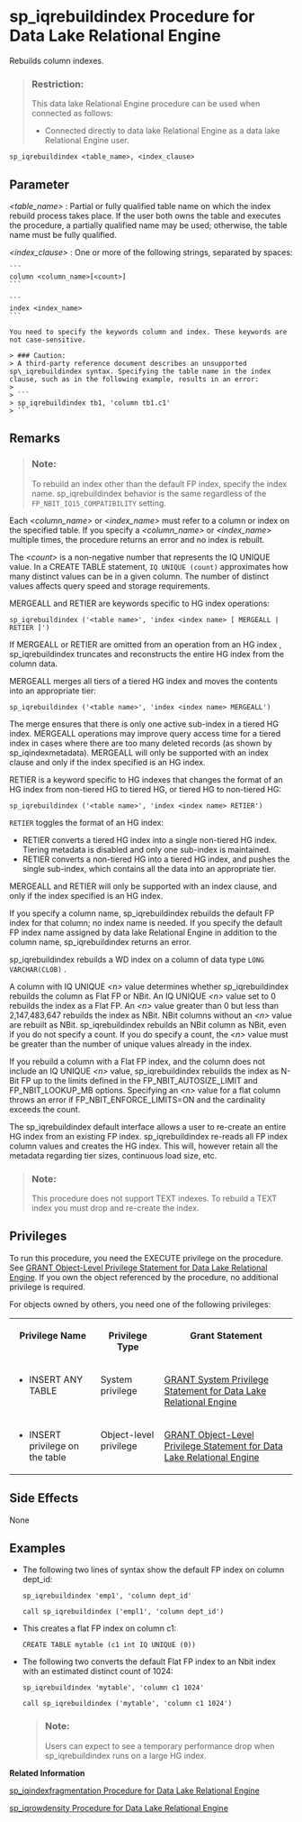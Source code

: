 <!-- loioa5b342e484f21015b652c2f5c7685bca -->

# sp\_iqrebuildindex Procedure for Data Lake Relational Engine

Rebuilds column indexes.



> ### Restriction:  
> This data lake Relational Engine procedure can be used when connected as follows:
> 
> -   Connected directly to data lake Relational Engine as a data lake Relational Engine user.



```
sp_iqrebuildindex <table_name>, <index_clause>
```



<a name="loioa5b342e484f21015b652c2f5c7685bca__iq_refbb_1720"/>

## Parameter

 *<table\_name\>*
 :   Partial or fully qualified table name on which the index rebuild process takes place. If the user both owns the table and executes the procedure, a partially qualified name may be used; otherwise, the table name must be fully qualified.

  *<index\_clause\>*
 :   One or more of the following strings, separated by spaces:

    ```
    column <column_name>[<count>]
    ```

    ```
    index <index_name>
    ```

    You need to specify the keywords column and index. These keywords are not case-sensitive.

    > ### Caution:  
    > A third-party reference document describes an unsupported sp\_iqrebuildindex syntax. Specifying the table name in the index clause, such as in the following example, results in an error:
    > 
    > ```
    > sp_iqrebuildindex tb1, 'column tb1.c1'
    > ```

 

<a name="loioa5b342e484f21015b652c2f5c7685bca__iq_refbb_1722"/>

## Remarks

> ### Note:  
> To rebuild an index other than the default FP index, specify the index name. sp\_iqrebuildindex behavior is the same regardless of the `FP_NBIT_IQ15_COMPATIBILITY` setting.

Each *<column\_name\>* or *<index\_name\>* must refer to a column or index on the specified table. If you specify a *<column\_name\>* or *<index\_name\>* multiple times, the procedure returns an error and no index is rebuilt.

The *<count\>* is a non-negative number that represents the IQ UNIQUE value. In a CREATE TABLE statement, `IQ UNIQUE (count)` approximates how many distinct values can be in a given column. The number of distinct values affects query speed and storage requirements.

MERGEALL and RETIER are keywords specific to HG index operations:

```
sp_iqrebuildindex ('<table name>', 'index <index name> [ MERGEALL | RETIER ]')
```

If MERGEALL or RETIER are omitted from an operation from an HG index , sp\_iqrebuildindex truncates and reconstructs the entire HG index from the column data.

MERGEALL merges all tiers of a tiered HG index and moves the contents into an appropriate tier:

```
sp_iqrebuildindex ('<table name>', 'index <index name> MERGEALL')
```

The merge ensures that there is only one active sub-index in a tiered HG index. MERGEALL operations may improve query access time for a tiered index in cases where there are too many deleted records \(as shown by sp\_iqindexmetadata\). MERGEALL will only be supported with an index clause and only if the index specified is an HG index.

RETIER is a keyword specific to HG indexes that changes the format of an HG index from non-tiered HG to tiered HG, or tiered HG to non-tiered HG:

```
sp_iqrebuildindex ('<table name>', 'index <index name> RETIER')
```

`RETIER` toggles the format of an HG index:

-   RETIER converts a tiered HG index into a single non-tiered HG index. Tiering metadata is disabled and only one sub-index is maintained.
-   RETIER converts a non-tiered HG into a tiered HG index, and pushes the single sub-index, which contains all the data into an appropriate tier.

MERGEALL and RETIER will only be supported with an index clause, and only if the index specified is an HG index.

If you specify a column name, sp\_iqrebuildindex rebuilds the default FP index for that column; no index name is needed. If you specify the default FP index name assigned by data lake Relational Engine in addition to the column name, sp\_iqrebuildindex returns an error.

sp\_iqrebuildindex rebuilds a WD index on a column of data type `LONG VARCHAR(CLOB)` .

A column with IQ UNIQUE *<n\>* value determines whether sp\_iqrebuildindex rebuilds the column as Flat FP or NBit. An IQ UNIQUE *<n\>* value set to 0 rebuilds the index as a Flat FP. An *<n\>* value greater than 0 but less than 2,147,483,647 rebuilds the index as NBit. NBit columns without an *<n\>* value are rebuilt as NBit. sp\_iqrebuildindex rebuilds an NBit column as NBit, even if you do not specify a count. If you do specify a count, the *<n\>* value must be greater than the number of unique values already in the index.

If you rebuild a column with a Flat FP index, and the column does not include an IQ UNIQUE *<n\>* value, sp\_iqrebuildindex rebuilds the index as N-Bit FP up to the limits defined in the FP\_NBIT\_AUTOSIZE\_LIMIT and FP\_NBIT\_LOOKUP\_MB options. Specifying an *<n\>* value for a flat column throws an error if FP\_NBIT\_ENFORCE\_LIMITS=ON and the cardinality exceeds the count.

The sp\_iqrebuildindex default interface allows a user to re-create an entire HG index from an existing FP index. sp\_iqrebuildindex re-reads all FP index column values and creates the HG index. This will, however retain all the metadata regarding tier sizes, continuous load size, etc.

> ### Note:  
> This procedure does not support TEXT indexes. To rebuild a TEXT index you must drop and re-create the index.



<a name="loioa5b342e484f21015b652c2f5c7685bca__section_fjr_fy1_tbb"/>

## Privileges

To run this procedure, you need the EXECUTE privilege on the procedure. See [GRANT Object-Level Privilege Statement for Data Lake Relational Engine](../080-sql-statements/grant-object-level-privilege-statement-for-data-lake-relational-engine-a3e154f.md). If you own the object referenced by the procedure, no additional privilege is required. 

For objects owned by others, you need one of the following privileges:


<table>
<tr>
<th valign="top">

Privilege Name



</th>
<th valign="top">

Privilege Type



</th>
<th valign="top">

Grant Statement



</th>
</tr>
<tr>
<td valign="top">

-   INSERT ANY TABLE



</td>
<td valign="top">

System privilege



</td>
<td valign="top">

[GRANT System Privilege Statement for Data Lake Relational Engine](../080-sql-statements/grant-system-privilege-statement-for-data-lake-relational-engine-a3dfcb0.md)



</td>
</tr>
<tr>
<td valign="top">

-   INSERT privilege on the table



</td>
<td valign="top">

Object-level privilege



</td>
<td valign="top">

[GRANT Object-Level Privilege Statement for Data Lake Relational Engine](../080-sql-statements/grant-object-level-privilege-statement-for-data-lake-relational-engine-a3e154f.md)



</td>
</tr>
</table>



## Side Effects

None



<a name="loioa5b342e484f21015b652c2f5c7685bca__iq_refbb_1723"/>

## Examples

-   The following two lines of syntax show the default FP index on column dept\_id:

    ```
    sp_iqrebuildindex 'emp1', 'column dept_id'
    
    call sp_iqrebuildindex ('empl1', 'column dept_id')
    ```

-   This creates a flat FP index on column c1:

    ```
    CREATE TABLE mytable (c1 int IQ UNIQUE (0))
    ```

-   The following two converts the default Flat FP index to an Nbit index with an estimated distinct count of 1024:

    ```
    sp_iqrebuildindex 'mytable', 'column c1 1024'
    
    call sp_iqrebuildindex ('mytable', 'column c1 1024')
    ```

    > ### Note:  
    > Users can expect to see a temporary performance drop when sp\_iqrebuildindex runs on a large HG index.


**Related Information**  


[sp\_iqindexfragmentation Procedure for Data Lake Relational Engine](sp-iqindexfragmentation-procedure-for-data-lake-relational-engine-a5ac10a.md "Reports information about the percentage of page space taken up within the B-trees, garrays, and bitmap structures in data lake Relational Engine indexes.")

[sp\_iqrowdensity Procedure for Data Lake Relational Engine](sp-iqrowdensity-procedure-for-data-lake-relational-engine-a5b5cb9.md "Reports information about the internal row fragmentation for a table at the FP index level.")

